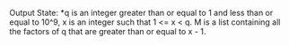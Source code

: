 Output State: *q is an integer greater than or equal to 1 and less than or equal to 10^9, x is an integer such that 1 <= x < q. M is a list containing all the factors of q that are greater than or equal to x - 1.